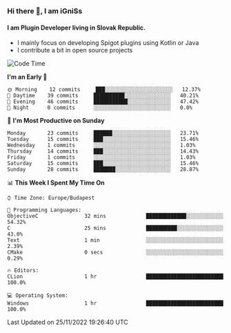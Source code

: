 ### Hi there 👋, I am iGniSs

#### I am Plugin Developer living in Slovak Republic.
- I mainly focus on developing Spigot plugins using Kotlin or Java
- I contribute a bit in open source projects

<!--START_SECTION:waka-->
![Code Time](http://img.shields.io/badge/Code%20Time-964%20hrs%2048%20mins-blue)

**I'm an Early 🐤** 

```text
🌞 Morning    12 commits     ███░░░░░░░░░░░░░░░░░░░░░░   12.37% 
🌆 Daytime    39 commits     ██████████░░░░░░░░░░░░░░░   40.21% 
🌃 Evening    46 commits     ███████████░░░░░░░░░░░░░░   47.42% 
🌙 Night      0 commits      ░░░░░░░░░░░░░░░░░░░░░░░░░   0.0%

```
📅 **I'm Most Productive on Sunday** 

```text
Monday       23 commits     ██████░░░░░░░░░░░░░░░░░░░   23.71% 
Tuesday      15 commits     ███░░░░░░░░░░░░░░░░░░░░░░   15.46% 
Wednesday    1 commits      ░░░░░░░░░░░░░░░░░░░░░░░░░   1.03% 
Thursday     14 commits     ███░░░░░░░░░░░░░░░░░░░░░░   14.43% 
Friday       1 commits      ░░░░░░░░░░░░░░░░░░░░░░░░░   1.03% 
Saturday     15 commits     ███░░░░░░░░░░░░░░░░░░░░░░   15.46% 
Sunday       28 commits     ███████░░░░░░░░░░░░░░░░░░   28.87%

```


📊 **This Week I Spent My Time On** 

```text
⌚︎ Time Zone: Europe/Budapest

💬 Programming Languages: 
ObjectiveC               32 mins             █████████████░░░░░░░░░░░░   54.32% 
C                        25 mins             ██████████░░░░░░░░░░░░░░░   43.0% 
Text                     1 min               ░░░░░░░░░░░░░░░░░░░░░░░░░   2.39% 
CMake                    0 secs              ░░░░░░░░░░░░░░░░░░░░░░░░░   0.29%

🔥 Editors: 
CLion                    1 hr                █████████████████████████   100.0%

💻 Operating System: 
Windows                  1 hr                █████████████████████████   100.0%

```


 Last Updated on 25/11/2022 19:26:40 UTC
<!--END_SECTION:waka-->